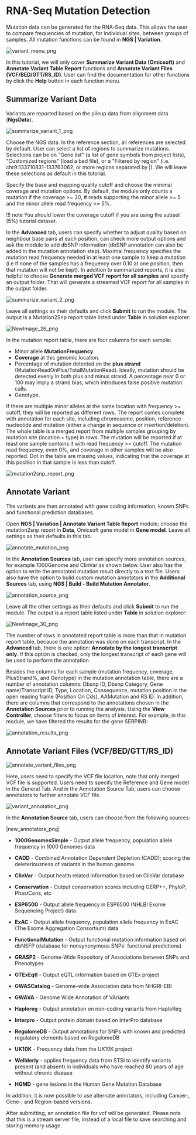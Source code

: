 # RNA-Seq Mutation Detection

Mutation data can be generated for the RNA-Seq data.
This allows the user to compare frequencies of mutation, for individual sites, between groups of samples.
All mutation functions can be found in **NGS | Variation**.

![variant_menu_png](images/variant_menu.png)

In this tutorial, we will only cover **Summarize Variant Data (Omicsoft)** and **Annotate Variant Table Report** functions and **Annotate Variant Files (VCF/BED/GTT/RS_ID)**. User can find the documentation for other functions by click the **Help** button in each function menu.

## Summarize Variant Data

Variants are reported based on the pileup data from alignment data (**NgsData**).

![summarize_variant_1_png](images/summarize_variant_1.png)

Choose the NGS data. In the reference section, all references are selected by default. User can select a list of regions to summarize mutations. Selections can be on "Gene list" (a list of gene symbols from project lists), "Customized regions" (load a bed file), or a "Filtered by region" (i.e. chr9:133710831-133763062, or more regions separated by |). We will leave these selections as default in this tutorial.

Specify the base and mapping quality cutoff and choose the minimal coverage and mutation options. By default, the module only counts a mutation if the coverage >= 20, # reads supporting the minor allele >= 5 and the minor allele read frequency >= 5%.

!!! note
    You should lower the coverage cutoff if you are using the subset (5%) tutorial dataset.

In the **Advanced** tab, users can specify whether to adjust quality based on neighbour base pairs at each position, can check more output options and ask the module to add dbSNP information (dbSNP annotation can also be added in the mutation annotation step). Maximal frequency specifies the mutation read frequency needed in at least one sample to keep a mutation (i.e if none of the samples has a frequency over 0.10 at one position, then that mutation will not be kept). In addition to summarized reports, it is also helpful to choose **Generate merged VCF report for all samples** and specify an output folder. That will generate a streamed VCF report for all samples in the output folder.

![summarize_variant_2_png](images/summarize_variant_1.png)

Leave all settings as their defaults and click **Submit** to run the module. The output is a Mutation2Snp report table listed under **Table** in solution explorer:

![NewImage_26_png](images/201510-26.png)

In the mutation report table, there are four columns for each sample:

*   Minor allele **MutationFrequency**.
*   **Coverage** at this genomic location.
*   Percentage of mutation detected on the **plus strand** (MutationReadOnPlus/TotalMutationRead). Ideally, mutation should be detected evenly in both plus and minus strand. A percentage near 0 or 100 may imply a strand bias, which introduces false positive mutation calls.
*	Genotype.

If there are multiple minor alleles at the same location with frequency >= cutoff, they will be reported as different rows.
The report comes complete with annotation for each site, including chromosome, position, reference nucleotide and mutation (either a change in sequence or insertion/deletion). The whole table is a merged report from multiple samples grouping by mutation site (location + type) in rows. The mutation will be reported if at least one sample contains it with read frequency >= cutoff. The mutation read frequency, even 0%, and coverage in other samples will be also reported. Dot in the table are missing values, indicating that the coverage at this position in that sample is less than cutoff.

![mutation2snp_report_png](images/mutation2snp_report.png)

## Annotate Variant

The variants are then annotated with gene coding information, known SNPs and functional prediction databases.

Open **NGS | Variation | Annotate Variant Table Report** module; choose the mutation2snp report in **Data**, Omicsoft gene model in **Gene model**. Leave all settings as their defaults in this tab.

![annotate_mutation_png](images/annotate_mutation.png)

In the **Annotation Sources** tab, user can specify more annotation sources, for example 1000Genome and ClinVar as shown below. User also has the option to write the annotated mutation result directly to a text file. Users also have the option to build custom mutation annotators in the **Additional Sources** tab, using **NGS | Build - Build Mutation Annotator**.

![annotation_source_png](images/annotation_source.png)

Leave all the other settings as their defaults and click **Submit** to run the module. The output is a report table listed under **Table** in solution explorer:

![NewImage_30_png](images/201510-30.png)

The number of rows in annotated report table is more than that in mutation report table, because the annotation was done on each transcript. In the **Advanced** tab, there is one option: **Annotate by the longest transcript only**. If this option is checked, only the longest transcript of each gene will be used to perform the annotation.

Besides the columns for each sample (mutation frequency, coverage, PlusStrand%, and Genotype) in the mutation annotation table, there are a number of annotation columns: Dbsnp ID, Dbsnp Category, Gene name/Transcript ID, Type, Location, Consequence, mutation position in the open reading frame (Position On Cds), AAMutation and RS ID. In addition, there are columns that correspond to the annotations chosen in the **Annotation Sources** prior to running the analysis. Using the **View Controller**, choose filters to focus on items of interest. For example, in this module, we have filtered the results for the gene SERPINB:

![annotation_results_png](images/annotation_results.png)

## Annotate Variant Files (VCF/BED/GTT/RS_ID)

![annotate_variant_files_png](images/annotate_variant_files.png)

Here, users need to specify the VCF file location, note that only merged VCF file is supported. Users need to specify the Reference and Gene model in the General Tab. And in the Annotation Source Tab, users can choose annotators to further annotate VCF file.

![variant_annotation_png](images/variant_annotation.png)

In the **Annotation Source** tab, users can choose from the following sources:

|new_annotators_png|

* **1000GenomesSimple** - Output allele frequency, population allele frequency in 1000 Genomes data

* **CADD** - Combined Annotation Dependent Depletion (CADD); scoring the deleteriousness of variants in the human genome.

* **ClinVar** - Output health related information based on ClinVar database

* **Conservation** - Output conservation scores including GERP++, PhyloP, PhastCons, etc

* **ESP6500** - Output allele frequency in ESP6500 (NHLBI Exome Sequencing Project) data

* **ExAC** - Output allele frequency, population allele frequency in ExAC (The Exome Aggregation Consortium) data

* **FunctionalMutation** - Output functional mutation information based on dbNSFP (database for nonsynonymous SNPs' functional predictions)

* **GRASP2** - Genome-Wide Repository of Associations between SNPs and Phenotypes

* **GTExEqtl** - Output eQTL information based on GTEx project

* **GWASCatalog** - Genome-wide Association data from NHGRI-EBI

* **GWAVA** - Genome Wide Annotation of VAriants

* **Haploreg** - Output annotation on non-coding variants from HaploReg

* **Interpro** - Output protein domain based on InterPro database

* **RegulomeDB** - Output annotations for SNPs with known and predicted regulatory elements based on RegulomeDB

* **UK10K** - Frequency data from the UK10K project

* **Wellderly** - applies frequency data from STSI to identify variants present (and absent) in individuals who have reached 80 years of age without chronic disease

* **HGMD** - gene lesions in the Human Gene Mutation Database

In addition, it is now possible to use alternate annotators, including Cancer-, Gene-, and Region-based versions.

After submitting, an annotation file for vcf will be generated. Please note that this is a stream server file, instead of a local file to save searching and storing memory usage.
